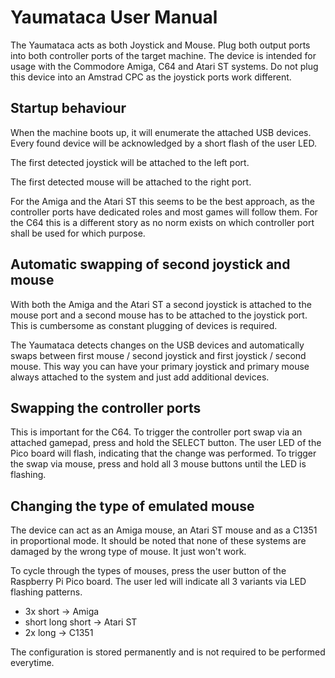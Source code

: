 # Yaumataca User Manual

The Yaumataca acts as both Joystick and Mouse. Plug both output ports into both controller ports of the target machine.
The device is intended for usage with the Commodore Amiga, C64 and Atari ST systems. Do not plug this device into an Amstrad CPC as the joystick ports work different.


## Startup behaviour

When the machine boots up, it will enumerate the attached USB devices.
Every found device will be acknowledged by a short flash of the user LED.

The first detected joystick will be attached to the left port.

The first detected mouse will be attached to the right port.

For the Amiga and the Atari ST this seems to be the best approach, as the controller ports have dedicated roles and most games will follow them.
For the C64 this is a different story as no norm exists on which controller port shall be used for which purpose.

## Automatic swapping of second joystick and mouse

With both the Amiga and the Atari ST a second joystick is attached to the mouse port and a second mouse has to be attached to the joystick port. This is cumbersome as constant plugging of devices is required.

The Yaumataca detects changes on the USB devices and automatically swaps between first mouse / second joystick and first joystick / second mouse.
This way you can have your primary joystick and primary mouse always attached to the system and just add additional devices.

## Swapping the controller ports

This is important for the C64.
To trigger the controller port swap via an attached gamepad, press and hold the SELECT button. The user LED of the Pico board will flash, indicating that the change was performed.
To trigger the swap via mouse, press and hold all 3 mouse buttons until the LED is flashing.

## Changing the type of emulated mouse

The device can act as an Amiga mouse, an Atari ST mouse and as a C1351 in proportional mode.
It should be noted that none of these systems are damaged by the wrong type of mouse. It just won't work.

To cycle through the types of mouses, press the user button of the Raspberry Pi Pico board. The user led will indicate all 3 variants via LED flashing patterns.

* 3x short -> Amiga
* short long short -> Atari ST
* 2x long -> C1351

The configuration is stored permanently and is not required to be performed everytime.
